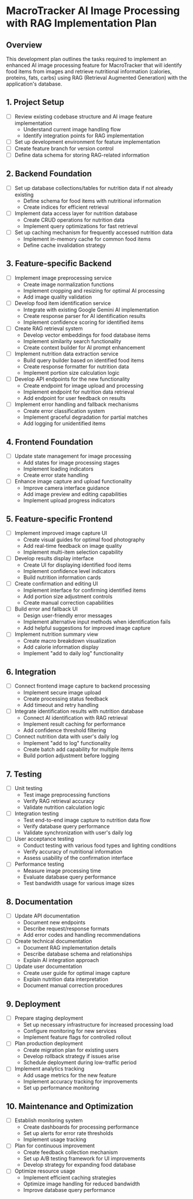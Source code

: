 # MacroTracker AI Image Processing with RAG Implementation Plan

## Overview
This development plan outlines the tasks required to implement an enhanced AI image processing feature for MacroTracker that will identify food items from images and retrieve nutritional information (calories, proteins, fats, carbs) using RAG (Retrieval Augmented Generation) with the application's database.

## 1. Project Setup
- [ ] Review existing codebase structure and AI image feature implementation
  - Understand current image handling flow
  - Identify integration points for RAG implementation
- [ ] Set up development environment for feature implementation
- [ ] Create feature branch for version control
- [ ] Define data schema for storing RAG-related information

## 2. Backend Foundation
- [ ] Set up database collections/tables for nutrition data if not already existing
  - Define schema for food items with nutritional information
  - Create indices for efficient retrieval
- [ ] Implement data access layer for nutrition database
  - Create CRUD operations for nutrition data
  - Implement query optimizations for fast retrieval
- [ ] Set up caching mechanism for frequently accessed nutrition data
  - Implement in-memory cache for common food items
  - Define cache invalidation strategy

## 3. Feature-specific Backend
- [ ] Implement image preprocessing service
  - Create image normalization functions
  - Implement cropping and resizing for optimal AI processing
  - Add image quality validation
- [ ] Develop food item identification service
  - Integrate with existing Google Gemini AI implementation
  - Create response parser for AI identification results
  - Implement confidence scoring for identified items
- [ ] Create RAG retrieval system
  - Develop vector embeddings for food database items
  - Implement similarity search functionality
  - Create context builder for AI prompt enhancement
- [ ] Implement nutrition data extraction service
  - Build query builder based on identified food items
  - Create response formatter for nutrition data
  - Implement portion size calculation logic
- [ ] Develop API endpoints for the new functionality
  - Create endpoint for image upload and processing
  - Implement endpoint for nutrition data retrieval
  - Add endpoint for user feedback on results
- [ ] Implement error handling and fallback mechanisms
  - Create error classification system
  - Implement graceful degradation for partial matches
  - Add logging for unidentified items

## 4. Frontend Foundation
- [ ] Update state management for image processing
  - Add states for image processing stages
  - Implement loading indicators
  - Create error state handling
- [ ] Enhance image capture and upload functionality
  - Improve camera interface guidance
  - Add image preview and editing capabilities
  - Implement upload progress indicators

## 5. Feature-specific Frontend
- [ ] Implement improved image capture UI
  - Create visual guides for optimal food photography
  - Add real-time feedback on image quality
  - Implement multi-item selection capability
- [ ] Develop results display interface
  - Create UI for displaying identified food items
  - Implement confidence level indicators
  - Build nutrition information cards
- [ ] Create confirmation and editing UI
  - Implement interface for confirming identified items
  - Add portion size adjustment controls
  - Create manual correction capabilities
- [ ] Build error and fallback UI
  - Design user-friendly error messages
  - Implement alternative input methods when identification fails
  - Add helpful suggestions for improved image capture
- [ ] Implement nutrition summary view
  - Create macro breakdown visualization
  - Add calorie information display
  - Implement "add to daily log" functionality

## 6. Integration
- [ ] Connect frontend image capture to backend processing
  - Implement secure image upload
  - Create processing status feedback
  - Add timeout and retry handling
- [ ] Integrate identification results with nutrition database
  - Connect AI identification with RAG retrieval
  - Implement result caching for performance
  - Add confidence threshold filtering
- [ ] Connect nutrition data with user's daily log
  - Implement "add to log" functionality
  - Create batch add capability for multiple items
  - Build portion adjustment before logging

## 7. Testing
- [ ] Unit testing
  - Test image preprocessing functions
  - Verify RAG retrieval accuracy
  - Validate nutrition calculation logic
- [ ] Integration testing
  - Test end-to-end image capture to nutrition data flow
  - Verify database query performance
  - Validate synchronization with user's daily log
- [ ] User acceptance testing
  - Conduct testing with various food types and lighting conditions
  - Verify accuracy of nutritional information
  - Assess usability of the confirmation interface
- [ ] Performance testing
  - Measure image processing time
  - Evaluate database query performance
  - Test bandwidth usage for various image sizes

## 8. Documentation
- [ ] Update API documentation
  - Document new endpoints
  - Describe request/response formats
  - Add error codes and handling recommendations
- [ ] Create technical documentation
  - Document RAG implementation details
  - Describe database schema and relationships
  - Explain AI integration approach
- [ ] Update user documentation
  - Create user guide for optimal image capture
  - Explain nutrition data interpretation
  - Document manual correction procedures

## 9. Deployment
- [ ] Prepare staging deployment
  - Set up necessary infrastructure for increased processing load
  - Configure monitoring for new services
  - Implement feature flags for controlled rollout
- [ ] Plan production deployment
  - Create migration plan for existing users
  - Develop rollback strategy if issues arise
  - Schedule deployment during low-traffic period
- [ ] Implement analytics tracking
  - Add usage metrics for the new feature
  - Implement accuracy tracking for improvements
  - Set up performance monitoring

## 10. Maintenance and Optimization
- [ ] Establish monitoring system
  - Create dashboards for processing performance
  - Set up alerts for error rate thresholds
  - Implement usage tracking
- [ ] Plan for continuous improvement
  - Create feedback collection mechanism
  - Set up A/B testing framework for UI improvements
  - Develop strategy for expanding food database
- [ ] Optimize resource usage
  - Implement efficient caching strategies
  - Optimize image handling for reduced bandwidth
  - Improve database query performance 